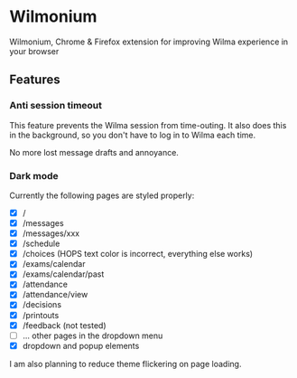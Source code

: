 # Wilmonium
Wilmonium, Chrome & Firefox extension for improving Wilma experience in your browser

## Features

### Anti session timeout

This feature prevents the Wilma session from time-outing. It also does this in the background, so you don't have to log in to Wilma each time.

No more lost message drafts and annoyance.

### Dark mode

Currently the following pages are styled properly:

- [x] /
- [x] /messages
- [x] /messages/xxx
- [x] /schedule
- [x] /choices (HOPS text color is incorrect, everything else works)
- [x] /exams/calendar
- [x] /exams/calendar/past
- [x] /attendance
- [x] /attendance/view
- [x] /decisions
- [x] /printouts
- [x] /feedback (not tested) 
- [ ] ... other pages in the dropdown menu
- [x] dropdown and popup elements

I am also planning to reduce theme flickering on page loading.
